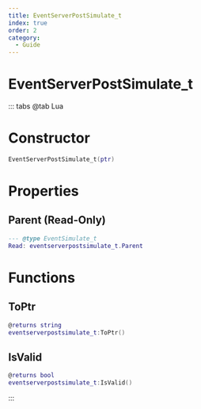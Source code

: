 ```yaml
---
title: EventServerPostSimulate_t
index: true
order: 2
category:
  - Guide
---
```


# EventServerPostSimulate_t

::: tabs
@tab Lua
# Constructor
```lua
EventServerPostSimulate_t(ptr)
```
# Properties
## Parent (Read-Only)
```lua
--- @type EventSimulate_t
Read: eventserverpostsimulate_t.Parent
```
# Functions
## ToPtr
```lua
@returns string
eventserverpostsimulate_t:ToPtr()
```
## IsValid
```lua
@returns bool
eventserverpostsimulate_t:IsValid()
```

:::